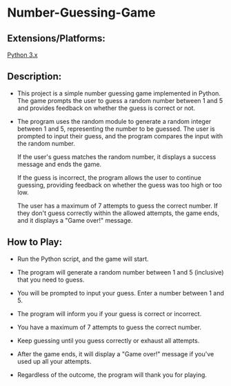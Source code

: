 # Number-Guessing-Game

## Extensions/Platforms:
[Python 3.x](https://www.python.org/downloads/)

## Description:

- This project is a simple number guessing game implemented in Python. The game prompts the user to guess a random number between 1 and 5 and provides feedback on whether the guess is correct or not.

- The program uses the random module to generate a random integer between 1 and 5, representing the number to be guessed. The user is prompted to input their guess, and the program compares the input with the random number.

  If the user's guess matches the random number, it displays a success message and ends the game.

  If the guess is incorrect, the program allows the user to continue guessing, providing feedback on whether the guess was too high or too low.
  
  The user has a maximum of 7 attempts to guess the correct number. If they don't guess correctly within the allowed attempts, the game ends, and it displays a "Game over!" message.

## How to Play:

- Run the Python script, and the game will start.

- The program will generate a random number between 1 and 5 (inclusive) that you need to guess.

- You will be prompted to input your guess. Enter a number between 1 and 5.

- The program will inform you if your guess is correct or incorrect.

- You have a maximum of 7 attempts to guess the correct number.

- Keep guessing until you guess correctly or exhaust all attempts.

- After the game ends, it will display a "Game over!" message if you've used up all your attempts.

- Regardless of the outcome, the program will thank you for playing.
